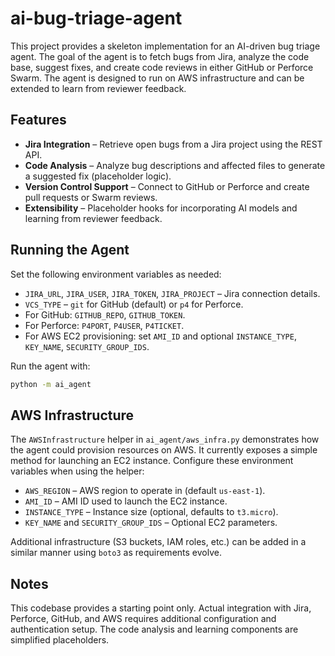 # ai-bug-triage-agent

This project provides a skeleton implementation for an AI-driven bug triage agent. The goal of the agent is to fetch bugs from Jira, analyze the code base, suggest fixes, and create code reviews in either GitHub or Perforce Swarm. The agent is designed to run on AWS infrastructure and can be extended to learn from reviewer feedback.

## Features
- **Jira Integration** – Retrieve open bugs from a Jira project using the REST API.
- **Code Analysis** – Analyze bug descriptions and affected files to generate a suggested fix (placeholder logic).
- **Version Control Support** – Connect to GitHub or Perforce and create pull requests or Swarm reviews.
- **Extensibility** – Placeholder hooks for incorporating AI models and learning from reviewer feedback.

## Running the Agent

Set the following environment variables as needed:

- `JIRA_URL`, `JIRA_USER`, `JIRA_TOKEN`, `JIRA_PROJECT` – Jira connection details.
- `VCS_TYPE` – `git` for GitHub (default) or `p4` for Perforce.
- For GitHub: `GITHUB_REPO`, `GITHUB_TOKEN`.
- For Perforce: `P4PORT`, `P4USER`, `P4TICKET`.
- For AWS EC2 provisioning: set `AMI_ID` and optional `INSTANCE_TYPE`,
  `KEY_NAME`, `SECURITY_GROUP_IDS`.

Run the agent with:

```bash
python -m ai_agent
```

## AWS Infrastructure

The `AWSInfrastructure` helper in `ai_agent/aws_infra.py` demonstrates how the
agent could provision resources on AWS. It currently exposes a simple method for
launching an EC2 instance. Configure these environment variables when using the
helper:

- `AWS_REGION` – AWS region to operate in (default `us-east-1`).
- `AMI_ID` – AMI ID used to launch the EC2 instance.
- `INSTANCE_TYPE` – Instance size (optional, defaults to `t3.micro`).
- `KEY_NAME` and `SECURITY_GROUP_IDS` – Optional EC2 parameters.

Additional infrastructure (S3 buckets, IAM roles, etc.) can be added in a
similar manner using `boto3` as requirements evolve.

## Notes
This codebase provides a starting point only. Actual integration with Jira, Perforce, GitHub, and AWS requires additional configuration and authentication setup. The code analysis and learning components are simplified placeholders.
